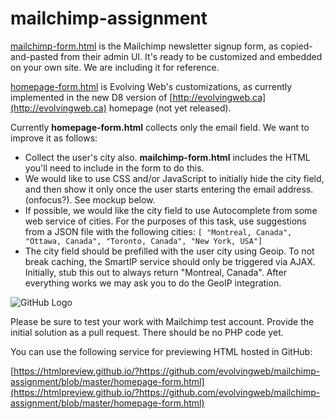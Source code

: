 # mailchimp-assignment

[mailchimp-form.html](https://github.com/evolvingweb/mailchimp-assignment/blob/master/mailchimp-form.html) is the Mailchimp newsletter signup form, as copied-and-pasted from their admin UI. It's ready to be customized and embedded on your own site. We are including it for reference.

[homepage-form.html](https://github.com/evolvingweb/mailchimp-assignment/blob/master/homepage-form.html) is Evolving Web's customizations, as currently implemented in the new D8 version of [http://evolvingweb.ca](http://evolvingweb.ca) homepage (not yet released).

Currently **homepage-form.html** collects only the email field. We want to improve it as follows:
* Collect the user's city also. **mailchimp-form.html** includes the HTML you'll need to include in the form to do this.
* We would like to use CSS and/or JavaScript to initially hide the city field, and then show it only once the user starts entering the email address. (onfocus?). See mockup below.
* If possible, we would like the city field to use Autocomplete from some web service of cities. For the purposes of this task, use suggestions from a JSON file with the following cities: `[ "Montreal, Canada", "Ottawa, Canada", "Toronto, Canada", "New York, USA"]`
* The city field should be prefilled with the user city using Geoip. To not break caching, the SmartIP service should only be triggered via AJAX. Initially, stub this out to always return "Montreal, Canada". After everything works we may ask you to do the GeoIP integration.

![GitHub Logo](https://github.com/evolvingweb/mailchimp-assignment/blob/master/mockup.jpg?raw=true)

Please be sure to test your work with Mailchimp test account. Provide the initial solution as a pull request. There should be no PHP code yet. 

You can use the following service for previewing HTML hosted in GitHub:

[https://htmlpreview.github.io/?https://github.com/evolvingweb/mailchimp-assignment/blob/master/homepage-form.html](https://htmlpreview.github.io/?https://github.com/evolvingweb/mailchimp-assignment/blob/master/homepage-form.html)
